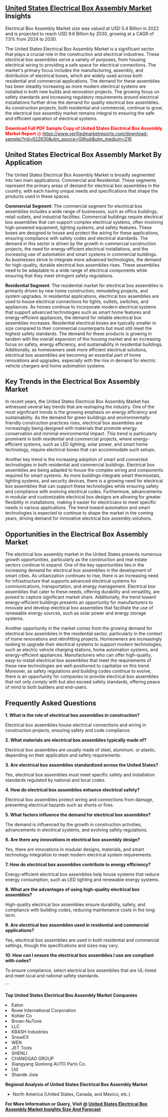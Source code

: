 <h2><a href="https://www.verifiedmarketreports.com/download-sample/?rid=622630&amp;utm_source=Github&amp;utm_medium=216" target="_blank">United States Electrical Box Assembly Market</a> Insights</h2><p>Electrical Box Assembly Market size was valued at USD 5.4 Billion in 2022 and is projected to reach USD 9.6 Billion by 2030, growing at a CAGR of 7.5% from 2024 to 2030.</p><p><p>The United States Electrical Box Assembly Market is a significant sector that plays a crucial role in the construction and electrical industries. These electrical box assemblies serve a variety of purposes, from housing electrical wiring to providing a safe space for electrical connections. The market's primary focus includes the manufacturing, assembly, and distribution of electrical boxes, which are widely used across both residential and commercial applications. The demand for these assemblies has been steadily increasing as more modern electrical systems are installed in both new builds and renovation projects. The growing focus on safety standards and increasing regulatory requirements around electrical installations further drive the demand for quality electrical box assemblies. As construction projects, both residential and commercial, continue to grow, the electrical box assembly market remains integral to ensuring the safe and efficient operation of electrical systems. <p><span class=""><span style="color: #ff0000;"><strong>Download Full PDF Sample Copy of United States Electrical Box Assembly Market Report</strong> @ </span><a href="https://www.verifiedmarketreports.com/download-sample/?rid=622630&amp;utm_source=Github&amp;utm_medium=216" target="_blank">https://www.verifiedmarketreports.com/download-sample/?rid=622630&amp;utm_source=Github&amp;utm_medium=216</a></span></p></p><h2>United States Electrical Box Assembly Market By Application</h2><p>The United States Electrical Box Assembly Market is broadly segmented into two main applications: Commercial and Residential. These segments represent the primary areas of demand for electrical box assemblies in the country, with each having unique needs and specifications that shape the products used in these spaces.</p><p><b>Commercial Segment</b>: The commercial segment for electrical box assemblies includes a wide range of businesses, such as office buildings, retail outlets, and industrial facilities. Commercial buildings require electrical box assemblies that can support complex electrical systems, often involving high-powered equipment, lighting systems, and safety features. These boxes are designed to house and protect the wiring for these applications, ensuring compliance with safety codes and electrical standards. The demand in this sector is driven by the growth in commercial construction projects, the need for energy-efficient electrical installations, and the increasing use of automation and smart systems in commercial buildings. As businesses strive to integrate more advanced technologies, the demand for high-quality, durable electrical box assemblies rises. These assemblies need to be adaptable to a wide range of electrical components while ensuring that they meet stringent safety regulations. </p><p><b>Residential Segment</b>: The residential market for electrical box assemblies is primarily driven by new home construction, remodeling projects, and system upgrades. In residential applications, electrical box assemblies are used to house electrical connections for lights, outlets, switches, and appliances. As homes continue to incorporate modern electrical systems that support advanced technologies such as smart home features and energy-efficient appliances, the demand for reliable electrical box assemblies increases. Residential electrical boxes are typically smaller in size compared to their commercial counterparts but must still meet the highest safety standards. The demand for these products is growing in tandem with the overall expansion of the housing market and an increasing focus on safety, energy efficiency, and sustainability in residential buildings. Additionally, as homeowners seek more efficient electrical solutions, electrical box assemblies are becoming an essential part of home renovations and upgrades, especially with the rise in demand for electric vehicle chargers and home automation systems. </p><h2>Key Trends in the Electrical Box Assembly Market</h2><p>In recent years, the United States Electrical Box Assembly Market has witnessed several key trends that are reshaping the industry. One of the most significant trends is the growing emphasis on energy efficiency and sustainability. As the demand for green buildings and environmentally-friendly construction practices rises, electrical box assemblies are increasingly being designed with materials that promote energy conservation and minimal environmental impact. This trend is particularly prominent in both residential and commercial projects, where energy-efficient systems, such as LED lighting, solar power, and smart home technology, require electrical boxes that can accommodate such setups.</p><p>Another key trend is the increasing adoption of smart and connected technologies in both residential and commercial buildings. Electrical box assemblies are being adapted to house the complex wiring and components required for smart systems. As more buildings integrate smart thermostats, lighting systems, and security devices, there is a growing need for electrical box assemblies that can support these technologies while ensuring safety and compliance with evolving electrical codes. Furthermore, advancements in modular and customizable electrical box designs are allowing for greater flexibility in installations, making it easier for electricians to meet specific needs in various applications. The trend toward automation and smart technologies is expected to continue to shape the market in the coming years, driving demand for innovative electrical box assembly solutions. </p><h2>Opportunities in the Electrical Box Assembly Market</h2><p>The electrical box assembly market in the United States presents numerous growth opportunities, particularly as the construction and real estate sectors continue to expand. One of the key opportunities lies in the increasing demand for electrical box assemblies in the development of smart cities. As urbanization continues to rise, there is an increasing need for infrastructure that supports advanced electrical systems for communications, transportation, and energy management. Electrical box assemblies that cater to these needs, offering durability and versatility, are poised to capture significant market share. Additionally, the trend toward energy-efficient buildings presents an opportunity for manufacturers to innovate and develop electrical box assemblies that facilitate the use of renewable energy sources, such as solar power and energy storage systems.</p><p>Another opportunity in the market comes from the growing demand for electrical box assemblies in the residential sector, particularly in the context of home renovations and retrofitting projects. Homeowners are increasingly looking to upgrade their electrical systems to support modern technologies, such as electric vehicle charging stations, home automation systems, and energy-efficient appliances. Manufacturers who can offer high-quality, easy-to-install electrical box assemblies that meet the requirements of these new technologies are well-positioned to capitalize on this trend. Moreover, as safety regulations and building codes continue to evolve, there is an opportunity for companies to provide electrical box assemblies that not only comply with but also exceed safety standards, offering peace of mind to both builders and end-users. </p><h2>Frequently Asked Questions</h2><p><b>1. What is the role of electrical box assemblies in construction?</b></p><p>Electrical box assemblies house electrical connections and wiring in construction projects, ensuring safety and code compliance.</p><p><b>2. What materials are electrical box assemblies typically made of?</b></p><p>Electrical box assemblies are usually made of steel, aluminum, or plastic, depending on their application and safety requirements.</p><p><b>3. Are electrical box assemblies standardized across the United States?</b></p><p>Yes, electrical box assemblies must meet specific safety and installation standards regulated by national and local codes.</p><p><b>4. How do electrical box assemblies enhance electrical safety?</b></p><p>Electrical box assemblies protect wiring and connections from damage, preventing electrical hazards such as shorts or fires.</p><p><b>5. What factors influence the demand for electrical box assemblies?</b></p><p>The demand is influenced by the growth in construction activities, advancements in electrical systems, and evolving safety regulations.</p><p><b>6. Are there any innovations in electrical box assembly design?</b></p><p>Yes, there are innovations in modular designs, materials, and smart technology integration to meet modern electrical system requirements.</p><p><b>7. How do electrical box assemblies contribute to energy efficiency?</b></p><p>Energy-efficient electrical box assemblies help house systems that reduce energy consumption, such as LED lighting and renewable energy systems.</p><p><b>8. What are the advantages of using high-quality electrical box assemblies?</b></p><p>High-quality electrical box assemblies ensure durability, safety, and compliance with building codes, reducing maintenance costs in the long term.</p><p><b>9. Are electrical box assemblies used in residential and commercial applications?</b></p><p>Yes, electrical box assemblies are used in both residential and commercial settings, though the specifications and sizes may vary.</p><p><b>10. How can I ensure the electrical box assemblies I use are compliant with codes?</b></p><p>To ensure compliance, select electrical box assemblies that are UL-listed and meet local and national safety standards.</p>```</p><p><strong>Top United States Electrical Box Assembly Market Companies</strong></p><div data-test-id=""><p><li>Eaton</li><li> Rowe International Corporation</li><li> Kohler Co</li><li> Broan-NuTone</li><li> LLC</li><li> KRASH Industries</li><li> SnowEX</li><li> WEN</li><li> JET Tools</li><li> SHENLI</li><li> CHANGGAO GROUP</li><li> Xiangyang Qunlong AUTO Parts Co.</li><li> Ltd</li><li> Shande Jixie</li></p><div><strong>Regional Analysis of&nbsp;United States Electrical Box Assembly Market</strong></div><ul><li dir="ltr"><p dir="ltr">North America&nbsp;(United States, Canada, and Mexico, etc.)</p></li></ul><p><strong>For More Information or Query, Visit @&nbsp;</strong><strong><a href="https://www.verifiedmarketreports.com/product/electrical-box-assembly-market/?utm_source=Github&amp;utm_medium=216" target="_blank">United States Electrical Box Assembly Market Insights Size And Forecast</a></strong></p></div>
